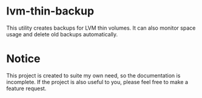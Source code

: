 # lvm-thin-backup
This utility creates backups for LVM thin volumes. It can also monitor space usage and delete old backups automatically.

# Notice
This project is created to suite my own need, so the documentation is incomplete. If the project is also useful to you, please feel free to make a feature request.

